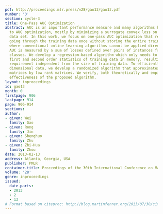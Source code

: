 ```yaml
---
pdf: http://proceedings.mlr.press/v28/gao13/gao13.pdf
number: '3'
section: cycle-3
title: One-Pass AUC Optimization
abstract: AUC is an important performance measure and many algorithms have been devoted
  to AUC optimization, mostly by minimizing a surrogate convex loss on a training
  data set. In this work, we focus on one-pass AUC optimization that requires only
  going through the training data once without storing the entire training dataset,
  where conventional online learning algorithms cannot be applied directly because
  AUC is measured by a sum of losses defined over pairs of instances from different
  classes. We develop a regression-based algorithm which only needs to maintain the
  first and second order statistics of training data in memory, resulting a storage
  requirement independent from the size of training data. To efficiently handle high
  dimensional data, we develop a randomized algorithm that approximates the covariance
  matrices by low rank matrices. We verify, both theoretically and empirically, the
  effectiveness of the proposed algorithm.
layout: inproceedings
id: gao13
month: 0
firstpage: 906
lastpage: 914
page: 906-914
sections: 
author:
- given: Wei
  family: Gao
- given: Rong
  family: Jin
- given: Shenghuo
  family: Zhu
- given: Zhi-Hua
  family: Zhou
date: 2013-02-13
address: Atlanta, Georgia, USA
publisher: PMLR
container-title: Proceedings of the 30th International Conference on Machine Learning
volume: '28'
genre: inproceedings
issued:
  date-parts:
  - 2013
  - 2
  - 13
# Format based on citeproc: http://blog.martinfenner.org/2013/07/30/citeproc-yaml-for-bibliographies/
---
```

